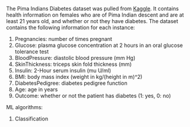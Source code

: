 The Pima Indians Diabetes dataset was pulled from [Kaggle](https://www.kaggle.com/datasets/uciml/pima-indians-diabetes-database?resource=download). It contains health information on females who are of Pima Indian descent and are at least 21 years old, and whether or not they have diabetes. The dataset contains the following information for each instance:
1. Pregnancies: number of times pregnant
2. Glucose: plasma glucose concentration at 2 hours in an oral glucose tolerance test
3. BloodPressure: diastolic blood pressure (mm Hg)
4. SkinThickness: triceps skin fold thickness (mm)
5. Insulin: 2-Hour serum insulin (mu U/ml)
6. BMI: body mass index (weight in kg/(height in m)^2)
7. DiabetesPedigree: diabetes pedigree function
8. Age: age in years
9. Outcome: whether or not the patient has diabetes (1: yes, 0: no)

ML algorithms: 
1. Classification
